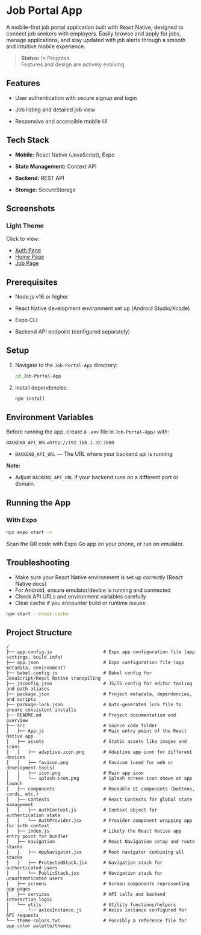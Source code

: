 # Job Portal App

A mobile-first job portal application built with React Native, designed to connect job seekers with employers. Easily browse and apply for jobs, manage applications, and stay updated with job alerts through a smooth and intuitive mobile experience.

> **Status:** In Progress  
> Features and design are actively evolving.

## Features 

- User authentication with secure signup and login

- Job listing and detailed job view

- Responsive and accessible mobile UI

## Tech Stack

- **Mobile:** React Native (JavaScript), Expo

- **State Management:** Context API

- **Backend:** REST API

- **Storage:** SecureStorage

## Screenshots

### Light Theme

Click to view:
- [Auth Page](./screenshots/light-theme/auth-page.png)
- [Home Page](./screenshots/light-theme/home-page.png)
- [Job Page](./screenshots/light-theme/job-page.png)

## Prerequisites

- Node.js v16 or higher

- React Native development environment set up (Android Studio/Xcode)

- Expo CLI

- Backend API endpoint (configured separately)

## Setup 

1. Navigate to the `Job-Portal-App` directory:
    ```bash
    cd Job-Portal-App
    ```
2. Install dependencies:
    ```bash
    npm install
    ```

## Environment Variables
    
Before running the app, create a `.env` file in `Job-Portal-App/` with:
```
BACKEND_API_URL=http://192.168.1.32:7000
```
- `BACKEND_API_URL` — The URL where your backend api is running

**Note:**
- Adjust `BACKEND_API_URL` if your backend runs on a different port or domain.

## Running the App

### With Expo

```bash
npx expo start -c
```

Scan the QR code with Expo Go app on your phone, or run on emulator.

## Troubleshooting

- Make sure your React Native environment is set up correctly (React Native docs)
- For Android, ensure emulator/device is running and connected
- Check API URLs and environment variables carefully
- Clear cache if you encounter build or runtime issues:
```bash
npm start --reset-cache
```

## Project Structure

```
/
├── app.config.js                   # Expo app configuration file (app settings, build info)
├── app.json                        # Expo configuration file (app metadata, environment)
├── babel.config.js                 # Babel config for JavaScript/React Native transpiling
├── jsconfig.json                   # JS/TS config for editor tooling and path aliases
├── package.json                    # Project metadata, dependencies, and scripts
├── package-lock.json               # Auto-generated lock file to ensure consistent installs
├── README.md                       # Project documentation and overview
├── src                             # Source code folder
│   ├── App.js                      # Main entry point of the React Native app
│   ├── assets                      # Static assets like images and icons
│   │   ├── adaptive-icon.png       # Adaptive app icon for different devices
│   │   ├── favicon.png             # Favicon (used for web or development tools)
│   │   ├── icon.png                # Main app icon
│   │   └── splash-icon.png         # Splash screen icon shown on app launch
│   ├── components                  # Reusable UI components (buttons, cards, etc.)
│   ├── contexts                    # React Contexts for global state management
│   │   ├── AuthContext.js          # Context object for authentication state
│   │   └── AuthProvider.jsx        # Provider component wrapping app for auth context
│   ├── index.js                    # Likely the React Native app entry point for bundler
│   ├── navigation                  # React Navigation setup and route stacks
│   │   ├── AppNavigator.jsx        # Root navigator combining all stacks
│   │   ├── ProtectedStack.jsx      # Navigation stack for authenticated users
│   │   └── PublicStack.jsx         # Navigation stack for unauthenticated users
│   ├── screens                     # Screen components representing app pages
│   ├── services                    # API calls and backend interaction logic
│   └── utils                       # Utility functions/helpers
│       └── axiosInstance.js        # Axios instance configured for API requests
└── theme-colors.txt                # Possibly a reference file for app color palette/themes
```

